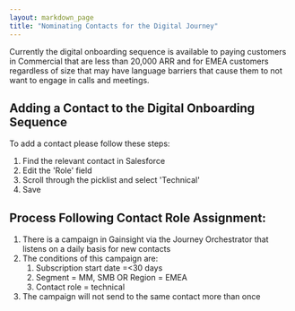 ```yaml
---
layout: markdown_page
title: "Nominating Contacts for the Digital Journey"
---
```


Currently the digital onboarding sequence is available to paying customers in Commercial that are less than 20,000 ARR and for EMEA customers regardless of size that may have language barriers that cause them to not want to engage in calls and meetings.


## Adding a Contact to the Digital Onboarding Sequence
To add a contact please follow these steps:
1. Find the relevant contact in Salesforce
1. Edit the 'Role' field 
1. Scroll through the picklist and select 'Technical' 
1. Save 

## Process Following Contact Role Assignment:
1. There is a campaign in Gainsight via the Journey Orchestrator that listens on a daily basis for new contacts
1. The conditions of this campaign are:
    1. Subscription start date =<30 days
    1. Segment = MM, SMB OR Region = EMEA
    1. Contact role = technical
1. The campaign will not send to the same contact more than once
